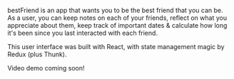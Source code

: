 bestFriend is an app that wants you to be the best friend that you can be. As a user, you can keep notes on each of your friends, reflect on what you appreciate about them, keep track of important dates & calculate how long it's been since you last interacted with each friend. 

This user interface was built with React, with state management magic by Redux (plus Thunk). 

Video demo coming soon!
